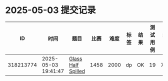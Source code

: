 # 2025-05-03 提交记录

 | ID | 时间 | 题目 | 比赛 | 难度 | 标签 | 结果 | 测试用例 | 运行时间 | 内存消耗 |
 |----|------|-----|-----|------|-----|------|---------|--------|----------|
 | 318213774 | 2025-05-03  19:41:47 | [Glass Half Spilled](https://codeforces.com/problemset/problem/1458/B) | 1458 | 2000 | dp | OK | 19 | 77ms | 500KB |